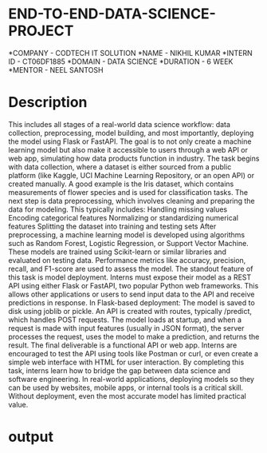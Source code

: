 # END-TO-END-DATA-SCIENCE-PROJECT
*COMPANY - CODTECH IT SOLUTION
*NAME - NIKHIL KUMAR
*INTERN ID - CT06DF1885
*DOMAIN - DATA SCIENCE
*DURATION - 6 WEEK
*MENTOR - NEEL SANTOSH
# Description
 This includes all stages of a real-world data science workflow: data collection, preprocessing, model building, and most importantly, deploying the model using Flask or FastAPI. The goal is to not only create a machine learning model but also make it accessible to users through a web API or web app, simulating how data products function in industry.
The task begins with data collection, where a dataset is either sourced from a public platform (like Kaggle, UCI Machine Learning Repository, or an open API) or created manually. A good example is the Iris dataset, which contains measurements of flower species and is used for classification tasks.
The next step is data preprocessing, which involves cleaning and preparing the data for modeling. This typically includes:
Handling missing values
Encoding categorical features
Normalizing or standardizing numerical features
Splitting the dataset into training and testing sets
After preprocessing, a machine learning model is developed using algorithms such as Random Forest, Logistic Regression, or Support Vector Machine. These models are trained using Scikit-learn or similar libraries and evaluated on testing data. Performance metrics like accuracy, precision, recall, and F1-score are used to assess the model.
The standout feature of this task is model deployment. Interns must expose their model as a REST API using either Flask or FastAPI, two popular Python web frameworks. This allows other applications or users to send input data to the API and receive predictions in response.
In Flask-based deployment:
The model is saved to disk using joblib or pickle.
An API is created with routes, typically /predict, which handles POST requests.
The model loads at startup, and when a request is made with input features (usually in JSON format), the server processes the request, uses the model to make a prediction, and returns the result.
The final deliverable is a functional API or web app. Interns are encouraged to test the API using tools like Postman or curl, or even create a simple web interface with HTML for user interaction.
By completing this task, interns learn how to bridge the gap between data science and software engineering. In real-world applications, deploying models so they can be used by websites, mobile apps, or internal tools is a critical skill. Without deployment, even the most accurate model has limited practical value.
# output
